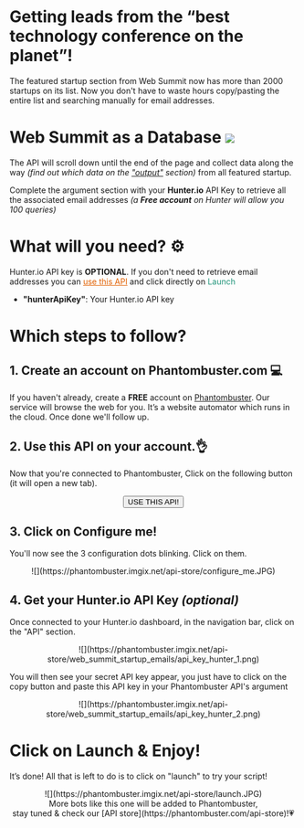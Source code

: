# Getting leads from the “best technology conference on the planet”! 
The featured startup section from Web Summit now has more than 2000 startups on its list. Now you don't have to waste hours copy/pasting the entire list and searching manually for email addresses.

# Web Summit as a Database ![](https://phantombuster.imgix.net/api-store/web_summit_startup_emails/websummit_small.png)
The API will scroll down until the end of the page and collect data along the way _(find out which data on the ["output"](#section__output) section)_ from all featured startup.

Complete the argument section with your **Hunter.io** API Key to retrieve all the associated email addresses _(a **Free account** on Hunter will allow you 100 queries)_

# What will you need? ⚙️ 

Hunter.io API key is **OPTIONAL**. If you don't need to retrieve email addresses you can <a style="color:#E26000" href="#" onclick="useThisApi()">use this API</a> and click directly on <span style="color:#1F9479"> Launch</span>

- **"hunterApiKey"**: Your Hunter.io API key

# Which steps to follow?
## 1. Create an account on Phantombuster.com 💻
If you haven't already, create a **FREE** account on [Phantombuster](https://phantombuster.com/register). Our service will browse the web for you. It’s a website automator which runs in the cloud. Once done we'll follow up.


## 2. Use this API on your account.👌
Now that you're connected to Phantombuster, Click on the following button (it will open a new tab).

<center><button type="button" class="btn btn-warning callToAction" onclick="useThisApi()">USE THIS API!</button></center>

## 3. Click on Configure me!
You'll now see the 3 configuration dots blinking. Click on them. 

<center>![](https://phantombuster.imgix.net/api-store/configure_me.JPG)</center>

## 4. Get your Hunter.io API Key _(optional)_

Once connected to your Hunter.io dashboard, in the navigation bar, click on the "API" section.
<center>![](https://phantombuster.imgix.net/api-store/web_summit_startup_emails/api_key_hunter_1.png)</center>


You will then see your secret API key appear, you just have to click on the copy button and paste this API key in your Phantombuster API's argument
<center>![](https://phantombuster.imgix.net/api-store/web_summit_startup_emails/api_key_hunter_2.png)</center>




# Click on Launch & Enjoy!
It’s done! All that is left to do is to click on "launch" to try your script!
<center>![](https://phantombuster.imgix.net/api-store/launch.JPG)</center>

<center>More bots like this one will be added to Phantombuster,</center>
<center>stay tuned & check our [API store](https://phantombuster.com/api-store)!💗</center>

